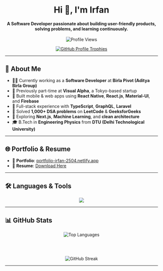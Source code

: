 <h1 align="center">Hi 👋, I'm Irfan</h1>
<h4 align="center">A Software Developer passionate about building user-friendly products, solving problems, and learning continuously.</h4>

<p align="center">
  <img src="https://komarev.com/ghpvc/?username=irfan106&label=Profile%20views&color=0e75b6&style=flat" alt="Profile Views" />
</p>

<p align="center">
  <a href="https://github.com/ryo-ma/github-profile-trophy">
    <img src="https://github-profile-trophy.vercel.app/?username=irfan106&theme=onedark&margin-w=15&margin-h=15" alt="GitHub Profile Trophies" />
  </a>
</p>

---

## 🚀 About Me

- 👨‍💻 Currently working as a **Software Developer** at **Birla Pivot (Aditya Birla Group)**
- 💼 Previously part-time at **Visual Alpha**, a Tokyo-based startup  
- 📱 Built mobile & web apps using **React Native**, **React.js**, **Material-UI**, and **Firebase**  
- 🧩 Full-stack experience with **TypeScript**, **GraphQL**, **Laravel**  
- 🧠 Solved **1,000+ DSA problems** on **LeetCode** & **GeeksforGeeks**  
- 🌱 Exploring **Next.js**, **Machine Learning**, and **clean architecture**  
- 🎓 B.Tech in **Engineering Physics** from **DTU (Delhi Technological University)**

---

## 🌐 Portfolio & Resume

- 🔗 **Portfolio**: [portfolio-irfan-2504.netlify.app](https://portfolio-irfan-2504.netlify.app/)  
- 📄 **Resume**: [Download Here]([https://drive.google.com/file/d/1AyJnENtB4qa3hjUUCe4nZ1Nh3B0XRK_Y/view](https://drive.google.com/file/d/1HcjrkGpMVkFDIupr_u3cg5ZVYLx0hAxU/view?usp=sharing))

---

## 🛠️ Languages & Tools

<p align="center">
  <img src="https://skillicons.dev/icons?i=html,css,js,ts,react,nextjs,redux,nodejs,express,firebase,php,laravel,graphql,mysql,mongodb,git,github,vscode,figma,bootstrap,tailwind,vercel,netlify,c,cpp,py" />
</p>

---

## 📊 GitHub Stats

<div align="center">

  <img src="https://github-readme-stats.vercel.app/api/top-langs?username=irfan106&show_icons=true&locale=en&layout=compact&theme=radical" alt="Top Languages" />
  
  <br /><br />
  
  <img src="https://github-readme-streak-stats.herokuapp.com/?user=irfan106&theme=radical" alt="GitHub Streak" />

</div>

---
